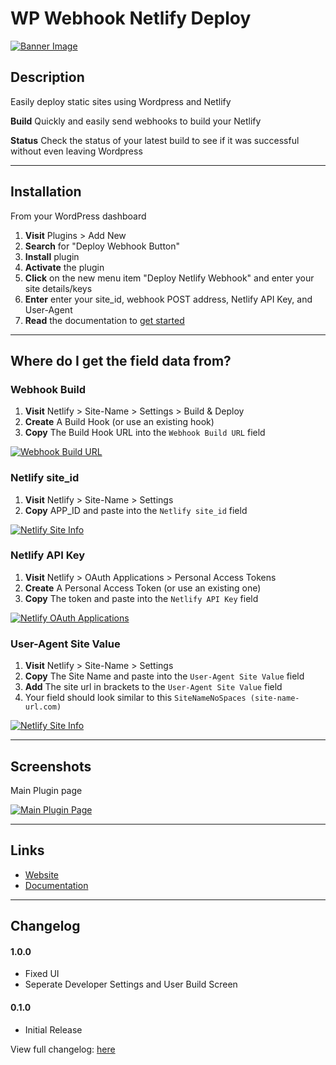 # WP Webhook Netlify Deploy

[![Banner Image](https://github.com/lukethacoder/wp-netlify-webhook-deploy/blob/master/assets/banner-1544x500.jpg)](https://github.com/lukethacoder/wp-netlify-webhook-deploy)

## Description

Easily deploy static sites using Wordpress and Netlify

**Build** Quickly and easily send webhooks to build your Netlify

**Status** Check the status of your latest build to see if it was successful without even leaving Wordpress

---

## Installation

From your WordPress dashboard

1. **Visit** Plugins > Add New
2. **Search** for "Deploy Webhook Button"
3. **Install** plugin
4. **Activate** the plugin 
5. **Click** on the new menu item "Deploy Netlify Webhook" and enter your site details/keys
6. **Enter** enter your site_id, webhook POST address, Netlify API Key, and User-Agent
7. **Read** the documentation to [get started](https://github.com/lukethacoder/wp-netlify-webhook-deploy)

---

## Where do I get the field data from?

### Webhook Build
1. **Visit** Netlify > Site-Name > Settings > Build & Deploy
2. **Create** A Build Hook (or use an existing hook)
3. **Copy** The Build Hook URL into the `Webhook Build URL` field

[![Webhook Build URL](https://github.com/lukethacoder/wp-netlify-webhook-deploy/blob/master/assets/screenshot-2.png)](https://github.com/lukethacoder/wp-netlify-webhook-deploy)

### Netlify site_id
1. **Visit** Netlify > Site-Name > Settings
2. **Copy** APP_ID and paste into the `Netlify site_id` field

[![Netlify Site Info](https://github.com/lukethacoder/wp-netlify-webhook-deploy/blob/master/assets/screenshot-3.png)](https://github.com/lukethacoder/wp-netlify-webhook-deploy)

### Netlify API Key
1. **Visit** Netlify > OAuth Applications > Personal Access Tokens
2. **Create** A Personal Access Token (or use an existing one)
3. **Copy** The token and paste into the `Netlify API Key` field

[![Netlify OAuth Applications](https://github.com/lukethacoder/wp-netlify-webhook-deploy/blob/master/assets/screenshot-1.png)](https://github.com/lukethacoder/wp-netlify-webhook-deploy)

### User-Agent Site Value
1. **Visit** Netlify > Site-Name > Settings
2. **Copy** The Site Name and paste into the `User-Agent Site Value` field
3. **Add** The site url in brackets to the `User-Agent Site Value` field
4. Your field should look similar to this `SiteNameNoSpaces (site-name-url.com)`

[![Netlify Site Info](https://github.com/lukethacoder/wp-netlify-webhook-deploy/blob/master/assets/screenshot-3.png)](https://github.com/lukethacoder/wp-netlify-webhook-deploy)

---

## Screenshots

Main Plugin page

[![Main Plugin Page](https://github.com/lukethacoder/wp-netlify-webhook-deploy/blob/master/assets/screenshot-1.png)](https://github.com/lukethacoder/wp-netlify-webhook-deploy)


---

## Links
* [Website](https://github.com/lukethacoder/wp-netlify-webhook-deploy)
* [Documentation](https://github.com/lukethacoder/wp-netlify-webhook-deploy)

---


## Changelog

#### 1.0.0
* Fixed UI
* Seperate Developer Settings and User Build Screen

#### 0.1.0
* Initial Release

View full changelog: [here](https://github.com/lukethacoder/deploy-webhook-button)

